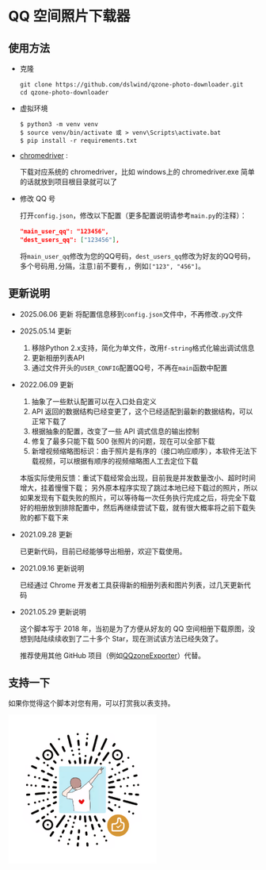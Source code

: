# QQ 空间照片下载器

## 使用方法

- 克隆

  ```shell
  git clone https://github.com/dslwind/qzone-photo-downloader.git
  cd qzone-photo-downloader
  ```

- 虚拟环境

  ```shell
  $ python3 -m venv venv
  $ source venv/bin/activate 或 > venv\Scripts\activate.bat
  $ pip install -r requirements.txt
  ```

- [chromedriver](https://googlechromelabs.github.io/chrome-for-testing/) : 

  下载对应系统的 chromedriver，比如 windows上的 chromedriver.exe 简单的话就放到项目根目录就可以了

- 修改 QQ 号

  打开`config.json`，修改以下配置（更多配置说明请参考`main.py`的注释）：

  ```json
  "main_user_qq": "123456",
  "dest_users_qq": ["123456"],
  ```
  
  将`main_user_qq`修改为您的QQ号码，`dest_users_qq`修改为好友的QQ号码，多个号码用`,`分隔，注意`]`前不要有`,`，例如`["123", "456"]`。

## 更新说明
- 2025.06.06 更新
  将配置信息移到`config.json`文件中，不再修改`.py`文件

- 2025.05.14 更新
  1. 移除Python 2.x支持，简化为单文件，改用`f-string`格式化输出调试信息
  2. 更新相册列表API
  3. 通过文件开头的`USER_CONFIG`配置QQ号，不再在`main`函数中配置

- 2022.06.09 更新
  
  1. 抽象了一些默认配置可以在入口处自定义
  2. API 返回的数据结构已经变更了，这个已经适配到最新的数据结构，可以正常下载了
  3. 根据抽象的配置，改变了一些 API 调式信息的输出控制
  4. 修复了最多只能下载 500 张照片的问题，现在可以全部下载
  5. 新增视频缩略图标识：由于照片是有序的（接口响应顺序），本软件无法下载视频，可以根据有顺序的视频缩略图人工去定位下载

  本版实际使用反馈：重试下载经常会出现，目前我是并发数量改小、超时时间增大，挂着慢慢下载；
  另外原本程序实现了跳过本地已经下载过的照片，所以如果发现有下载失败的照片，可以等待每一次任务执行完成之后，将完全下载好的相册放到排除配置中，然后再继续尝试下载，就有很大概率将之前下载失败的都下载下来

- 2021.09.28 更新

  已更新代码，目前已经能够导出相册，欢迎下载使用。

- 2021.09.16 更新说明

  已经通过 Chrome 开发者工具获得新的相册列表和图片列表，过几天更新代码

- 2021.05.29 更新说明

  这个脚本写于 2018 年，当初是为了方便从好友的 QQ 空间相册下载原图，没想到陆陆续续收到了二十多个 Star，现在测试该方法已经失效了。

  推荐使用其他 GitHub 项目（例如[QQzoneExporter](https://github.com/wwwpf/QzoneExporter)）代替。


## 支持一下

  如果你觉得这个脚本对您有用，可以打赏我以表支持。

  <img src="https://github.com/dslwind/CDN/blob/7c47ec44c5d8f82ce0f686eeda73d2f539a4de02/images/mm_reward_qrcode.png" width=300/>

